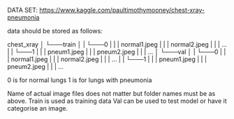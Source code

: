 DATA SET: https://www.kaggle.com/paultimothymooney/chest-xray-pneumonia

data should be stored as follows:

chest_xray
│   └───train
│   |    └───0
|   |    |   normal1.jpeg
|   |    |   normal2.jpeg
|   |    |   ...
|   |    └───1
|   |    |   pneum1.jpeg
|   |    |   pneum2.jpeg
|   |    |   ...
│   └───val
│   |    └───0
|   |    |   normal1.jpeg
|   |    |   normal2.jpeg
|   |    |   ...
|   |    └───1
|   |    |   pneum1.jpeg
|   |    |   pneum2.jpeg
|   |    |   ...

0 is for normal lungs
1 is for lungs with pneumonia

Name of actual image files does not matter but folder names must be as above.
Train is used as training data
Val can be used to test model or have it categorise an image.
